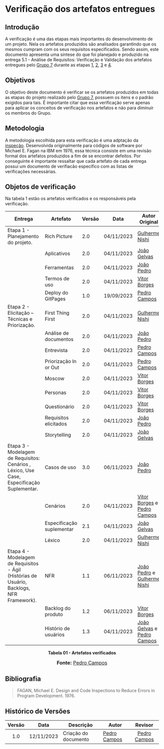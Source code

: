 # Verificação dos artefatos entregues

## Introdução

A verificação é uma das etapas mais importantes do desenvolvimento de um projeto. Nela os artefatos produzidos são analisados garantindo que os mesmos cumpram com os seus requisitos especificados. Sendo assim, este documento apresenta uma síntese do que foi planejado e produzido na entrega 5.1 - Análise de Requisitos: Verificação e Validação dos artefatos entregues pelo [Grupo 7](https://requisitos-de-software.github.io/2023.2-DETRAN/) durante as etapas [1](https://requisitos-de-software.github.io/2023.2-DETRAN/Entrega_1/Rich_picture/), [2](https://requisitos-de-software.github.io/2023.2-DETRAN/Entrega_2/FTF/), [3](https://requisitos-de-software.github.io/2023.2-DETRAN/Entrega_3/casos_de_uso/) e [4](https://requisitos-de-software.github.io/2023.2-DETRAN/entrega_4/NFR/).

## Objetivos

O objetivo deste documento é verificar se os artefatos produzidos em todas as etapas do projeto realizado pelo [Grupo 7](https://requisitos-de-software.github.io/2023.2-DETRAN/), possuem os itens e o padrão exigidos para tais. É importante citar que essa verificação serve apenas para aplicar os conceitos de verificação nos artefatos e não para diminuir os membros do Grupo.

## Metodologia

A metodologia escolhida para esta verificação é uma adptação da [inspeção](http://www.linhadecodigo.com.br/artigo/492/tecnicas-de-vvampt-validacao-verificacao-e-teste.aspx). Desenvolvida originalmente para códigos de software por Michael E. Fagan na IBM em 1976, essa técnica consiste em uma revisão formal dos artefatos produzidos a fim de se encontrar defeitos. Por conseguinte é importante ressaltar que cada artefato de cada entrega possui um documento de verifiacão específico com as listas de verificações necessárias.

## Objetos de verificação

Na tabela 1 estão os artefatos verificados e os responsáveis pela verificação.

| Entrega | Artefato | Versão | Data | Autor Original | Autor da Versão | Verificado por |
|---------|----------|--------|------|----------------|-----------------|----------------|
| Etapa 1 - Planejamento do projeto. | Rich Picture | 2.0 | 04/11/2023 | [Gulherme Nishi](https://github.com/Guilherme-Nishi) | [Vitor Borges](https://github.com/VitorB2002) | -- |
|                                    | Aplicativos | 2.0 | 04/11/2023 | [João Gelvas](https://github.com/JoaoGElvas) | [Vitor Borges](https://github.com/VitorB2002) | -- |       
|                                    | Ferramentas | 2.0 | 04/11/2023 | [João Pedro](https://github.com/jpanacleto2) | [Vitor Borges](https://github.com/VitorB2002) | -- | 
|                                    | Termos de uso | 2.0 | 04/11/2023 | [Vitor Borges](https://github.com/VitorB2002) | [Vitor Borges](https://github.com/VitorB2002) | -- |
|                                    | Deploy do GitPages | 1.0| 19/09/2023 | [Pedro Campos](https://github.com/pedrocampos0) | [Pedro Campos](https://github.com/pedrocampos0) | -- |
| Etapa 2 - Elicitação – Técnicas e Priorização. | First Thing First | 2.0 | 04/11/2023 | [Gulherme Nishi](https://github.com/Guilherme-Nishi) | [Vitor Borges](https://github.com/VitorB2002) | -- |
|                                    | Análise de documentos | 2.0 | 04/11/2023 | [João Pedro](https://github.com/jpanacleto2) | [Vitor Borges](https://github.com/VitorB2002) | -- |       
|                                    | Entrevista | 2.0 | 04/11/2023 | [Pedro Campos](https://github.com/pedrocampos0) | [Vitor Borges](https://github.com/VitorB2002) | -- | 
|                                    | Priorização In or Out | 2.0 | 04/11/2023 | [Pedro Campos](https://github.com/pedrocampos0) | [Vitor Borges](https://github.com/VitorB2002) | -- | 
|                                    | Moscow | 2.0 | 04/11/2023 | [Vitor Borges](https://github.com/VitorB2002) | [Vitor Borges](https://github.com/VitorB2002) | -- |
|                                    | Personas | 2.0 | 04/11/2023 | [Vitor Borges](https://github.com/VitorB2002) | [Vitor Borges](https://github.com/VitorB2002) | -- |  
|                                    | Questionário | 2.0 | 04/11/2023 | [Vitor Borges](https://github.com/VitorB2002) | [Vitor Borges](https://github.com/VitorB2002) | -- | 
|                                    | Requisitos elicitados | 2.0 | 04/11/2023 | [João Pedro](https://github.com/jpanacleto2) | [Vitor Borges](https://github.com/VitorB2002) | -- |
|                                    | Storytelling | 2.0 | 04/11/2023 | [João Gelvas](https://github.com/JoaoGElvas) | [Vitor Borges](https://github.com/VitorB2002) | -- |  
| Etapa 3 - Modelagem de Requisitos: Cenários , Léxico, Use Case, Especificação Suplementar. | Casos de uso | 3.0 | 06/11/2023 | [João Pedro](https://github.com/jpanacleto2) | [João Pedro](https://github.com/jpanacleto2) | -- |
|                                    | Cenários | 2.0 | 04/11/2023 | [Vitor Borges](https://github.com/VitorB2002) e [Pedro Campos](https://github.com/pedrocampos0) | [Vitor Borges](https://github.com/VitorB2002) | -- |       
|                                    | Especificação suplementar | 2.1 | 04/11/2023 | [João Gelvas](https://github.com/JoaoGElvas) | [João Pedro](https://github.com/jpanacleto2) | [João Pedro](https://github.com/jpanacleto2) | 
|                                    | Léxico | 2.0 | 04/11/2023 | [Gulherme Nishi](https://github.com/Guilherme-Nishi) | [Pedro Campos](https://github.com/pedrocampos0) | -- | 
| Etapa 4 - Modelagem de Requisitos - Ágil (Histórias de Usuário, Backlogs, NFR Framework). | NFR | 1.1 | 06/11/2023 | [João Pedro](https://github.com/jpanacleto2) e [Gulherme Nishi](https://github.com/Guilherme-Nishi) | [João Pedro](https://github.com/jpanacleto2) e [Gulherme Nishi](https://github.com/Guilherme-Nishi) | -- |       
|                                    | Backlog do produto | 1.2 | 06/11/2023 | [Vitor Borges](https://github.com/VitorB2002) | [Vitor Borges](https://github.com/VitorB2002) | -- | 
|                                    | Histório de usuários| 1.3 | 04/11/2023 | [João Gelvas](https://github.com/JoaoGElvas) e [Pedro Campos](https://github.com/pedrocampos0) | [Pedro Campos](https://github.com/pedrocampos0) |  [João Pedro](https://github.com/jpanacleto2) |  

<p align="center"><b>Tabela 01 - Artefatos verificados</b><br></p>

<div align="center">
<font size="3"><p style="text-align: center"></font>


<font size="3"><p style="text-align: center"><b>Fonte:</b> <a href="https://github.com/pedrocampos0">Pedro Campos</a></p></font>
</div>

## Bibliografia

> FAGAN, Michael E. Design and Code Inspections to Reduce Errors in Program Development. 1976.
>

## Histórico de Versões

| Versão | Data   | Descrição     | Autor     |  Revisor        |
| :----: | ------ | ------------- | --------- | :-------------: |
| 1.0  | 12/11/2023 | Criação do documento  | [Pedro Campos](https://github.com/pedrocampos0) | [Pedro Campos](https://github.com/pedrocampos0) |